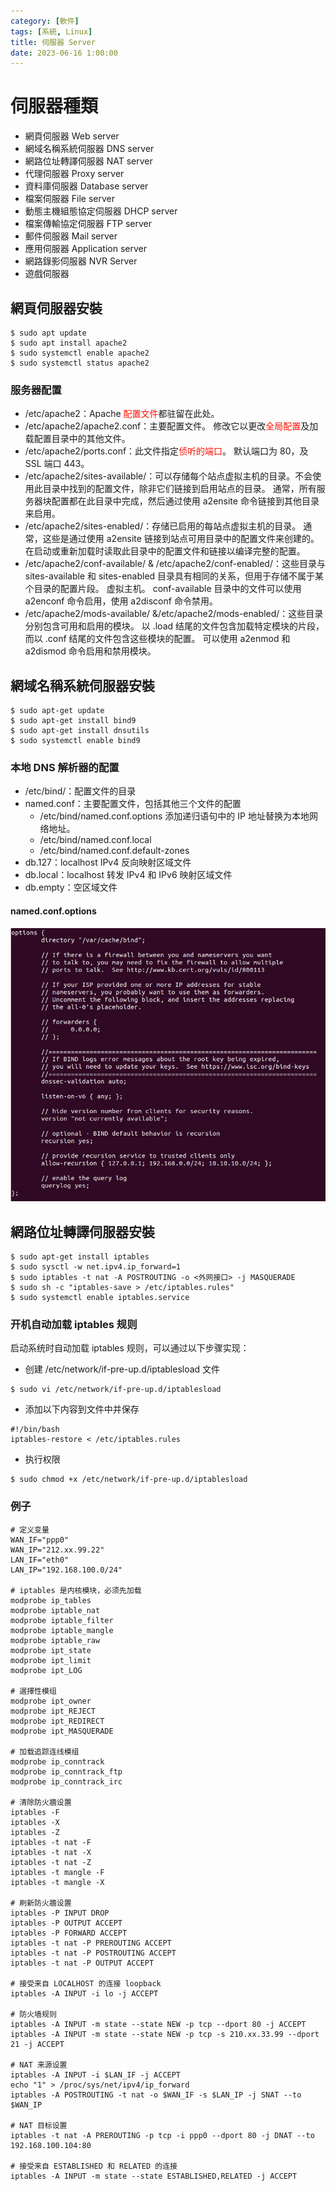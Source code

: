 ```yaml
---
category: [軟件]
tags: [系統, Linux]
title: 伺服器 Server
date: 2023-06-16 1:00:00
---
```


<style>
  table {
    width: 100%
    }
  td {
    vertical-align: center;
    text-align: center;
  }
  table.inputT{
    margin: 10px;
    width: auto;
    margin-left: auto;
    margin-right: auto;
    border: none;
  }
  input{
    text-align: center;
    padding: 0px 10px;
  }
  iframe{
    width: 100%;
    display: block;
    border-style:none;
    overflow:hidden;
  }
</style>



# 伺服器種類

 - 網頁伺服器 Web server
 - 網域名稱系統伺服器 DNS server
 - 網路位址轉譯伺服器 NAT server
 - 代理伺服器 Proxy server
 - 資料庫伺服器 Database server
 - 檔案伺服器 File server
 - 動態主機組態協定伺服器 DHCP server
 - 檔案傳輸協定伺服器 FTP server
 - 郵件伺服器 Mail server
 - 應用伺服器 Application server
 - 網路錄影伺服器 NVR Server
 - 遊戲伺服器


## 網頁伺服器安裝

```
$ sudo apt update
$ sudo apt install apache2
$ sudo systemctl enable apache2
$ sudo systemctl status apache2
```

### 服务器配置

- /etc/apache2：Apache <font color="#FF1000">配置文件</font>都驻留在此处。
- /etc/apache2/apache2.conf：主要配置文件。 修改它以更改<font color="#FF1000">全局配置</font>及加载配置目录中的其他文件。
- /etc/apache2/ports.conf：此文件指定<font color="#FF1000">侦听的端口</font>。 默认端口为 80，及 SSL 端口 443。
- /etc/apache2/sites-available/：可以存储每个站点虚拟主机的目录。不会使用此目录中找到的配置文件，除非它们链接到启用站点的目录。 通常，所有服务器块配置都在此目录中完成，然后通过使用 a2ensite 命令链接到其他目录来启用。
- /etc/apache2/sites-enabled/：存储已启用的每站点虚拟主机的目录。 通常，这些是通过使用 a2ensite 链接到站点可用目录中的配置文件来创建的。在启动或重新加载时读取此目录中的配置文件和链接以编译完整的配置。
- /etc/apache2/conf-available/ & /etc/apache2/conf-enabled/：这些目录与sites-available 和 sites-enabled 目录具有相同的关系，但用于存储不属于某个目录的配置片段。 虚拟主机。  conf-available 目录中的文件可以使用 a2enconf 命令启用，使用 a2disconf 命令禁用。
- /etc/apache2/mods-available/ &/etc/apache2/mods-enabled/：这些目录分别包含可用和启用的模块。 以 .load 结尾的文件包含加载特定模块的片段，而以 .conf 结尾的文件包含这些模块的配置。 可以使用 a2enmod 和 a2dismod 命令启用和禁用模块。


## 網域名稱系統伺服器安裝

```
$ sudo apt-get update
$ sudo apt-get install bind9
$ sudo apt-get install dnsutils
$ sudo systemctl enable bind9
```

### 本地 DNS 解析器的配置

- /etc/bind/：配置文件的目录
- named.conf：主要配置文件，包括其他三个文件的配置
   - /etc/bind/named.conf.options 添加递归语句中的 IP 地址替换为本地网络地址。
   - /etc/bind/named.conf.local
   - /etc/bind/named.conf.default-zones
 - db.127：localhost IPv4 反向映射区域文件
 - db.local：localhost 转发 IPv4 和 IPv6 映射区域文件
 - db.empty：空区域文件

#### named.conf.options

![bind9](../assets/img/linux/bind9.jpg)


## 網路位址轉譯伺服器安裝

```
$ sudo apt-get install iptables
$ sudo sysctl -w net.ipv4.ip_forward=1
$ sudo iptables -t nat -A POSTROUTING -o <外网接口> -j MASQUERADE
$ sudo sh -c "iptables-save > /etc/iptables.rules"
$ sudo systemctl enable iptables.service 
```
### 开机自动加载 iptables 规则

启动系统时自动加载 iptables 规则，可以通过以下步骤实现：

- 创建 /etc/network/if-pre-up.d/iptablesload 文件

```
$ sudo vi /etc/network/if-pre-up.d/iptablesload
```

- 添加以下内容到文件中并保存

```
#!/bin/bash
iptables-restore < /etc/iptables.rules
```

- 执行权限

```
$ sudo chmod +x /etc/network/if-pre-up.d/iptablesload
```

### 例子

```
# 定义变量
WAN_IF="ppp0"
WAN_IP="212.xx.99.22"
LAN_IF="eth0"
LAN_IP="192.168.100.0/24"

# iptables 是内核模块，必须先加载
modprobe ip_tables
modprobe iptable_nat
modprobe iptable_filter
modprobe iptable_mangle
modprobe iptable_raw
modprobe ipt_state
modprobe ipt_limit
modprobe ipt_LOG

# 選擇性模组
modprobe ipt_owner
modprobe ipt_REJECT
modprobe ipt_REDIRECT
modprobe ipt_MASQUERADE

# 加载追踪连线模组
modprobe ip_conntrack
modprobe ip_conntrack_ftp
modprobe ip_conntrack_irc

# 清除防火牆设置
iptables -F
iptables -X
iptables -Z
iptables -t nat -F
iptables -t nat -X
iptables -t nat -Z
iptables -t mangle -F
iptables -t mangle -X

# 刷新防火牆设置
iptables -P INPUT DROP
iptables -P OUTPUT ACCEPT
iptables -P FORWARD ACCEPT
iptables -t nat -P PREROUTING ACCEPT
iptables -t nat -P POSTROUTING ACCEPT
iptables -t nat -P OUTPUT ACCEPT

# 接受来自 LOCALHOST 的连接 loopback
iptables -A INPUT -i lo -j ACCEPT

# 防火墙规则
iptables -A INPUT -m state --state NEW -p tcp --dport 80 -j ACCEPT
iptables -A INPUT -m state --state NEW -p tcp -s 210.xx.33.99 --dport 21 -j ACCEPT

# NAT 来源设置
iptables -A INPUT -i $LAN_IF -j ACCEPT
echo "1" > /proc/sys/net/ipv4/ip_forward
iptables -A POSTROUTING -t nat -o $WAN_IF -s $LAN_IP -j SNAT --to $WAN_IP

# NAT 目标设置
iptables -t nat -A PREROUTING -p tcp -i ppp0 --dport 80 -j DNAT --to 192.168.100.104:80

# 接受来自 ESTABLISHED 和 RELATED 的连接
iptables -A INPUT -m state --state ESTABLISHED,RELATED -j ACCEPT
```